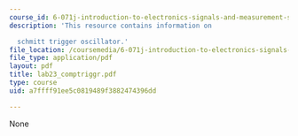 ```yaml
---
course_id: 6-071j-introduction-to-electronics-signals-and-measurement-spring-2006
description: 'This resource contains information on

  schmitt trigger oscillator.'
file_location: /coursemedia/6-071j-introduction-to-electronics-signals-and-measurement-spring-2006/a7ffff91ee5c0819489f3882474396dd_lab23_comptriggr.pdf
file_type: application/pdf
layout: pdf
title: lab23_comptriggr.pdf
type: course
uid: a7ffff91ee5c0819489f3882474396dd

---
```

None